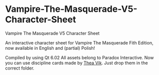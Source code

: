 # Vampire-The-Masquerade-V5-Character-Sheet
Vampire The Masquerade V5 Character Sheet

An interactive character sheet for Vampire The Masquerade Fith Edition, now available in English and (partial) Polish!

Compiled by using Qt 6.02
All assets belong to Paradox Interactive.
Now you can use discipline cards made by [Thea Vik](https://www.storytellersvault.com/browse.php?author=Thea%20Vik). Just drop them in the correct folder.
